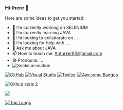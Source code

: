 ### Hi there 👋


Here are some ideas to get you started:

- 🔭 I’m currently working on SELENIUM
- 🌱 I’m currently learning JAVA
- 👯 I’m looking to collaborate on ...
- 🤔 I’m looking for help with ...
- 💬 Ask me about JAVA
- 📫 How to reach me: fthturker80@gmail.com
- 😄 Pronouns: ...
- ![Snake animation](https://github.com/yamangokhan/yamangokhan/blob/output/github-contribution-grid-snake.svg)

[![GitHub](https://badgen.net/badge/icon/github?icon=github&label)](https://github.com)
[![Visual Studio](https://badgen.net/badge/icon/visualstudio?icon=visualstudio&label)](https://visualstudio.microsoft.com)
[![Twitter](https://badgen.net/badge/icon/twitter?icon=twitter&label)](https://twitter.com)
[![Awesome Badges](https://img.shields.io/badge/badges-awesome-green.svg)](https://github.com/Naereen/badges)


![Github stats 2](https://github-readme-stats.vercel.app/api?username=fthturker&show_icons=true&theme=radical)

![](https://github-readme-streak-stats.herokuapp.com/?user=yamangokhan&theme=chartreuse-dark&hide_border=false)<br/>

[![Top Langs](https://github-readme-stats.vercel.app/api/top-langs/?username=fthturker&layout=compact)](https://github.com/anuraghazra/github-readme-stats)




